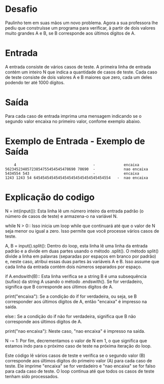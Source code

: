 # Desafio
Paulinho tem em suas mãos um novo problema. Agora a sua professora lhe pediu que construísse um programa para verificar, à partir de dois valores muito grandes A e B, se B corresponde aos últimos dígitos de A.

# Entrada
A entrada consiste de vários casos de teste. A primeira linha de entrada contém um inteiro N que indica a quantidade de casos de teste. Cada caso de teste consiste de dois valores A e B maiores que zero, cada um deles podendo ter até 1000 dígitos.

# Saída
Para cada caso de entrada imprima uma mensagem indicando se o segundo valor encaixa no primeiro valor, confome exemplo abaixo.

 
# Exemplo de Entrada	                    -            Exemplo de Saída
        4                                   -             encaixa
    56234523485723854755454545478690 78690  -             nao encaixa
    5434554 543                             -             encaixa
    1243 1243 54 64545454545454545454545454545454554   -  nao encaixa

# Explicação do codigo
N = int(input()): Esta linha lê um número inteiro da entrada padrão (o número de casos de teste) e armazena-o na variável N.

while N > 0:: Isso inicia um loop while que continuará até que o valor de N seja menor ou igual a zero. Isso permite que você processe vários casos de teste.

A, B = input().split(): Dentro do loop, esta linha lê uma linha da entrada padrão e a divide em duas partes usando o método .split(). O método split() divide a linha em palavras (separadas por espaços em branco por padrão) e, neste caso, atribui essas duas partes às variáveis A e B. Isso assume que cada linha da entrada contém dois números separados por espaço.

if A.endswith(B):: Esta linha verifica se a string B é uma subsequência (sufixo) da string A usando o método .endswith(). Se for verdadeiro, significa que B corresponde aos últimos dígitos de A.

print("encaixa"): Se a condição do if for verdadeira, ou seja, se B corresponder aos últimos dígitos de A, então "encaixa" é impresso na saída.

else:: Se a condição do if não for verdadeira, significa que B não corresponde aos últimos dígitos de A.

print("nao encaixa"): Neste caso, "nao encaixa" é impresso na saída.

N -= 1: Por fim, decrementamos o valor de N em 1, o que significa que estamos indo para o próximo caso de teste na próxima iteração do loop.

Este código lê vários casos de teste e verifica se o segundo valor (B) corresponde aos últimos dígitos do primeiro valor (A) para cada caso de teste. Ele imprime "encaixa" se for verdadeiro e "nao encaixa" se for falso para cada caso de teste. O loop continua até que todos os casos de teste tenham sido processados.